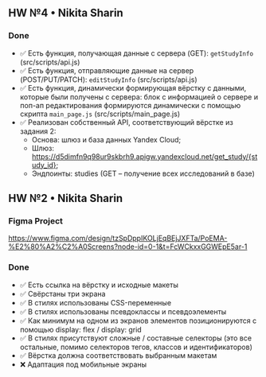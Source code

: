 ## HW №4 • Nikita Sharin

### Done
- ✅ Есть функция, получающая данные с сервера (GET): `getStudyInfo` (src/scripts/api.js)
- ✅ Есть функция, отправляющие данные на сервер (POST/PUT/PATCH): `editStudyInfo` (src/scripts/api.js)
- ✅ Есть функция, динамически формирующая вёрстку с данными, которые были получены с сервера: блок с информацией о сервере и поп-ап редактирования формируются динамически с помощью скрипта `main_page.js` (src/scripts/main_page.js)
- ✅ Реализован собственный API, соответствующий вёрстке из задания 2:
  -  Основа: шлюз и база данных Yandex Cloud;
  - Шлюз: https://d5dimfn9q98ur9skbrh9.apigw.yandexcloud.net/get_study/{study_id};
  -  Эндпоинты: studies (GET – получение всех исследований в базе)

## HW №2 • Nikita Sharin

### Figma Project
https://www.figma.com/design/tzSpDppIKOLjEqBEjJXFTa/PoEMA-%E2%80%A2%C2%A0Screens?node-id=0-1&t=FcWCkxxGGWEpE5ar-1

### Done
- ✅ Есть ссылка на вёрстку и исходные макеты
- ✅ Свёрстаны три экрана
- ✅ В стилях использованы CSS-переменные
- ✅ В стилях использованы псевдоклассы и псевдоэлементы
- ✅ Как минимум на одном из экранов элементов позиционируются с помощью display: flex / display: grid
- ✅ В стилях присутствуют сложные / составные селекторы (это все остальные, помимо селекторов тегов, классов и идентификаторов)
- ✅ Вёрстка должна соответствовать выбранным макетам
- ❌ Адаптация под мобильные экраны
